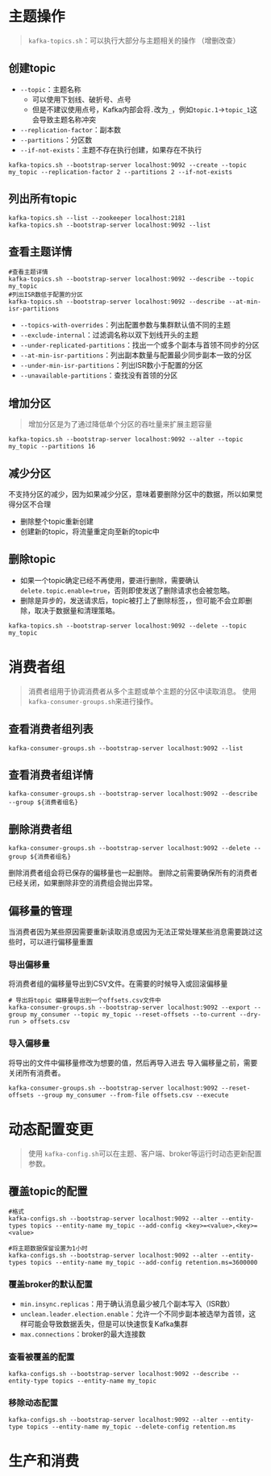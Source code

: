 # 主题操作
>`kafka-topics.sh`：可以执行大部分与主题相关的操作 （增删改查）
## 创建topic
-  `--topic`：主题名称
	- 可以使用下划线、破折号、点号
	- 但是不建议使用点号，Kafka内部会将`.`改为`_`，例如`topic.1`->`topic_1`这会导致主题名称冲突
-  `--replication-factor`：副本数
-  `--partitions`：分区数
- `--if-not-exists`：主题不存在执行创建，如果存在不执行
```
kafka-topics.sh --bootstrap-server localhost:9092 --create --topic my_topic --replication-factor 2 --partitions 2 --if-not-exists
```
## 列出所有topic
```
kafka-topics.sh --list --zookeeper localhost:2181
kafka-topics.sh --bootstrap-server localhost:9092 --list
```
## 查看主题详情
```
#查看主题详情
kafka-topics.sh --bootstrap-server localhost:9092 --describe --topic my_topic
#列出ISR数低于配置的分区
kafka-topics.sh --bootstrap-server localhost:9092 --describe --at-min-isr-partitions
```

- `--topics-with-overrides`：列出配置参数与集群默认值不同的主题
- `--exclude-internal`：过滤调名称以双下划线开头的主题
- `--under-replicated-partitions`：找出一个或多个副本与首领不同步的分区
- `--at-min-isr-partitions`：列出副本数量与配置最少同步副本一致的分区
- `--under-min-isr-partitions`：列出ISR数小于配置的分区
- `--unavailable-partitions`：查找没有首领的分区
## 增加分区
> 增加分区是为了通过降低单个分区的吞吐量来扩展主题容量


```
kafka-topics.sh --bootstrap-server localhost:9092 --alter --topic my_topic --partitions 16
```

## 减少分区
不支持分区的减少，因为如果减少分区，意味着要删除分区中的数据，所以如果觉得分区不合理
- 删除整个topic重新创建
- 创建新的topic，将流量重定向至新的topic中
## 删除topic
- 如果一个topic确定已经不再使用，要进行删除，需要确认`delete.topic.enable=true`，否则即使发送了删除请求也会被忽略。
- 删除是异步的，发送请求后，topic被打上了删除标签，，但可能不会立即删除，取决于数据量和清理策略。
```
kafka-topics.sh --bootstrap-server localhost:9092 --delete --topic my_topic
```

# 消费者组

> 消费者组用于协调消费者从多个主题或单个主题的分区中读取消息。
> 使用`kafka-consumer-groups.sh`来进行操作。

## 查看消费者组列表
```
kafka-consumer-groups.sh --bootstrap-server localhost:9092 --list
```

## 查看消费者组详情
```
kafka-consumer-groups.sh --bootstrap-server localhost:9092 --describe  --group ${消费者组名}
```
## 删除消费者组
```
kafka-consumer-groups.sh --bootstrap-server localhost:9092 --delete --group ${消费者组名}
```
删除消费者组会将已保存的偏移量也一起删除。
删除之前需要确保所有的消费者已经关闭，如果删除非空的消费组会抛出异常。

## 偏移量的管理
当消费者因为某些原因需要重新读取消息或因为无法正常处理某些消息需要跳过这些时，可以进行偏移量重置

### 导出偏移量
将消费者组的偏移量导出到CSV文件。在需要的时候导入或回滚偏移量

```
# 导出将topic 偏移量导出到一个offsets.csv文件中
kafka-consumer-groups.sh --bootstrap-server localhost:9092 --export --group my_consumer --topic my_topic --reset-offsets --to-current --dry-run > offsets.csv
```
### 导入偏移量
将导出的文件中偏移量修改为想要的值，然后再导入进去
导入偏移量之前，需要关闭所有消费者。

```
kafka-consumer-groups.sh --bootstrap-server localhost:9092 --reset-offsets --group my_consumer --from-file offsets.csv --execute
```


# 动态配置变更
> 使用 `kafka-config.sh`可以在主题、客户端、broker等运行时动态更新配置参数。
## 覆盖topic的配置
```
#格式
kafka-configs.sh --bootstrap-server localhost:9092 --alter --entity-types topics --entity-name my_topic --add-config <key>=<value>,<key>=<value>

#将主题数据保留设置为1小时
kafka-configs.sh --bootstrap-server localhost:9092 --alter --entity-types topics --entity-name my_topic --add-config retention.ms=3600000
```

### 覆盖broker的默认配置
- `min.insync.replicas`：用于确认消息最少被几个副本写入（ISR数）
- `unclean.leader.election.enable`：允许一个不同步副本被选举为首领，这样可能会导致数据丢失，但是可以快速恢复Kafka集群
- `max.connections`：broker的最大连接数
### 查看被覆盖的配置
```
kafka-configs.sh --bootstrap-server localhost:9092 --describe --entity-type topics --entity-name my_topic
```
### 移除动态配置
```
kafka-configs.sh --bootstrap-server localhost:9092 --alter --entity-type topics --entity-name my_topic --delete-config retention.ms
```

# 生产和消费
